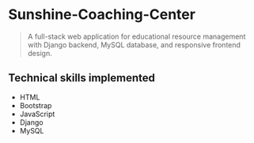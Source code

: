 # Sunshine-Coaching-Center

>  A full-stack web application for educational resource management with Django backend, 
MySQL database, and responsive frontend design.

## **Technical skills implemented** 

- HTML
- Bootstrap
- JavaScript
- Django
- MySQL